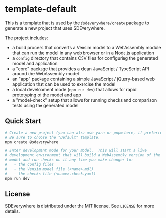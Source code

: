 # template-default

This is a template that is used by the `@sdeverywhere/create` package to generate a
new project that uses SDEverywhere.

The project includes:

- a build process that converts a Vensim model to a WebAssembly module that
  can run the model in any web browser or in a Node.js application
- a `config` directory that contains CSV files for configuring the generated
  model and application
- a "core" package that provides a clean JavaScript / TypeScript API around the
  WebAssembly model
- an "app" package containing a simple JavaScript / jQuery-based web application
  that can be used to exercise the model
- a local development mode (`npm run dev`) that allows for rapid prototyping
  of the model and app
- a "model-check" setup that allows for running checks and comparison tests using
  the generated model

## Quick Start

```sh
# Create a new project (you can also use yarn or pnpm here, if preferred).
# Be sure to choose the "Default" template.
npm create @sdeverywhere

# Enter development mode for your model.  This will start a live
# development environment that will build a WebAssembly version of the
# model and run checks on it any time you make changes to:
#   - the config files
#   - the Vensim model file (<name>.mdl)
#   - the checks file (<name>.check.yaml)
npm run dev
```

## License

SDEverywhere is distributed under the MIT license. See `LICENSE` for more details.
